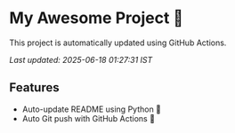 # My Awesome Project 🚀

This project is automatically updated using GitHub Actions.

_Last updated: 2025-06-18 01:27:31 IST_

## Features
- Auto-update README using Python 🐍
- Auto Git push with GitHub Actions 🤖
